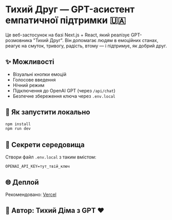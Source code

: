 # Тихий Друг — GPT-асистент емпатичної підтримки 🇺🇦

Це веб-застосунок на базі Next.js + React, який реалізує GPT-розмовника "Тихий Друг". Він допомагає людям в емоційних станах, реагує на смуток, тривогу, радість, втому — і підтримує, як добрий друг.

## ✨ Можливості
- Візуальні кнопки емоцій
- Голосове введення
- Нічний режим
- Підключення до OpenAI GPT (через `/api/chat`)
- Безпечне збереження ключа через `.env.local`

## 🚀 Як запустити локально

```bash
npm install
npm run dev
```

## 🔐 Секрети середовища
Створи файл `.env.local` з таким вмістом:

```
OPENAI_API_KEY=тут_твій_ключ
```

## 🌐 Деплой
Рекомендовано: [Vercel](https://vercel.com)

## 🧸 Автор: Тихий Діма з GPT ❤️